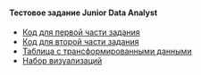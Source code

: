 #### Тестовое задание Junior Data Analyst

- [Код для первой части задания](first_part.py)  
- [Код для второй части задания](second_part.py)  
- [Таблица с трансформированными данными](https://docs.google.com/spreadsheets/d/1VSv_wpZkqpYcFHxq1JtosuYC_MzgUTUNQaRGznU7ZGc/edit?usp=sharing)  
- [Набор визуализаций](https://disk.yandex.ru/d/5cYky-6UW2dk3Q)  
